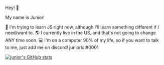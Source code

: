 Hey! 👋

My name is Junior!

🧠 I'm trying to learn JS right now, although I'll learn something different if I need/want to.                                                               🌎 I currently live in the US, and that's not going to change ANY time soon.                                                                                  💻 I'm on a computer 90% of my life, so if you want to talk to me, just add me on discord! juniorlol#0001

[![junior's GitHub stats](https://github-readme-stats.vercel.app/api?username=juniorbutyeah)](https://github.com/anuraghazra/github-readme-stats)
